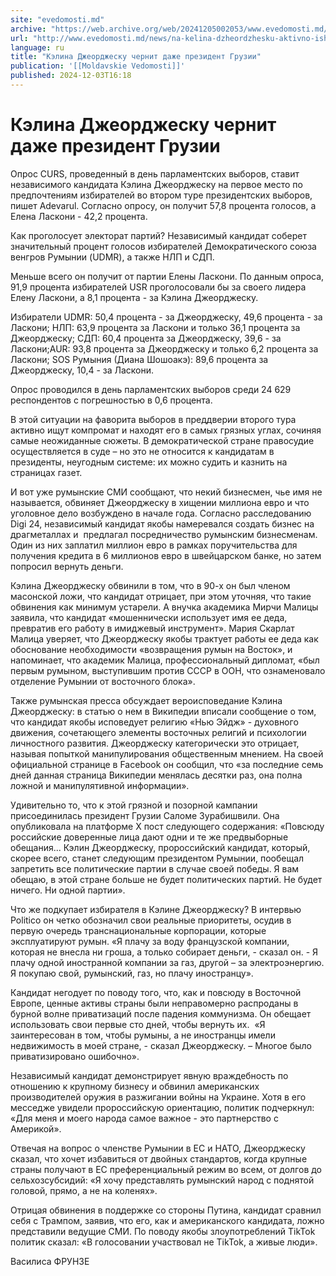 ```yaml
---
site: "evedomosti.md"
archive: "https://web.archive.org/web/20241205002053/www.evedomosti.md/news/na-kelina-dzheordzhesku-aktivno-ishut-kompromat"
url: "http://www.evedomosti.md/news/na-kelina-dzheordzhesku-aktivno-ishut-kompromat"
language: ru
title: "Кэлина Джеорджеску чернит даже президент Грузии"
publication: '[[Moldavskie Vedomosti]]'
published: 2024-12-03T16:18
---
```


# Кэлина Джеорджеску чернит даже президент Грузии

Опрос CURS, проведенный в день парламентских выборов, ставит независимого кандидата Кэлина Джеорджеску на первое место по предпочтениям избирателей во втором туре президентских выборов, пишет Adevarul. Согласно опросу, он получит 57,8 процента голосов, а Елена Ласкони - 42,2 процента.

Как проголосует электорат партий? Независимый кандидат соберет значительный процент голосов избирателей Демократического союза венгров Румынии (UDMR), а также НЛП и СДП.

Меньше всего он получит от партии Елены Ласкони. По данным опроса, 91,9 процента избирателей USR проголосовали бы за своего лидера Елену Ласкони, а 8,1 процента - за Кэлина Джеорджеску.

Избиратели UDMR: 50,4 процента - за Джеорджеску, 49,6 процента - за Ласкони; НЛП: 63,9 процента за Ласкони и только 36,1 процента за Джеорджеску; СДП: 60,4 процента за Джеорджеску, 39,6 - за Ласкони;AUR: 93,8 процента за Джеорджеску и только 6,2 процента за Ласкони; SOS Румыния (Диана Шошоакэ): 89,6 процента за Джеорджеску, 10,4 - за Ласкони.

Опрос проводился в день парламентских выборов среди 24 629 респондентов с погрешностью в 0,6 процента.

В этой ситуации на фаворита выборов в преддверии второго тура активно ищут компромат и находят его в самых грязных углах, сочиняя самые неожиданные сюжеты. В демократической стране правосудие осуществляется в суде – но это не относится к кандидатам в президенты, неугодным системе: их можно судить и казнить на страницах газет.

И вот уже румынские СМИ сообщают, что некий бизнесмен, чье имя не называется, обвиняет Джеорджеску в хищении миллиона евро и что уголовное дело возбуждено в начале года. Согласно расследованию Digi 24, независимый кандидат якобы намеревался создать бизнес на драгметаллах и  предлагал посредничество румынским бизнесменам. Один из них заплатил миллион евро в рамках поручительства для получения кредита в 6 миллионов евро в швейцарском банке, но затем попросил вернуть деньги.

Кэлина Джеорджеску обвинили в том, что в 90-х он был членом масонской ложи, что кандидат отрицает, при этом уточняя, что такие обвинения как минимум устарели. А внучка академика Мирчи Малицы заявила, что кандидат «мошеннически использует имя ее деда, превратив его работу в имиджевый инструмент». Мария Скарлат Малица уверяет, что Джеорджеску якобы трактует работы ее деда как обоснование необходимости «возвращения румын на Восток», и напоминает, что академик Малица, профессиональный дипломат, «был первым румыном, выступившим против СССР в ООН, что ознаменовало отделение Румынии от восточного блока».

Также румынская пресса обсуждает вероисповедание Кэлина Джеорджеску: в статью о нем в Википедии вписали сообщение о том, что кандидат якобы исповедует религию «Нью Эйдж» - духовного движения, сочетающего элементы восточных религий и психологии личностного развития. Джеорджеску категорически это отрицает, называя попыткой манипулирования общественным мнением. На своей официальной странице в Facebook он сообщил, что «за последние семь дней данная страница Википедии менялась десятки раз, она полна ложной и манипулятивной информации».

Удивительно то, что к этой грязной и позорной кампании присоединилась президент Грузии Саломе Зурабишвили. Она опубликовала на платформе X пост следующего содержания: «Повсюду российские доверенные лица дают одни и те же предвыборные обещания... Кэлин Джеорджеску, пророссийский кандидат, который, скорее всего, станет следующим президентом Румынии, пообещал запретить все политические партии в случае своей победы. Я вам обещаю, в этой стране больше не будет политических партий. Не будет ничего. Ни одной партии».

Что же подкупает избирателя в Кэлине Джеорджеску? В интервью Politico он четко обозначил свои реальные приоритеты, осудив в первую очередь транснациональные корпорации, которые эксплуатируют румын. «Я плачу за воду французской компании, которая не внесла ни гроша, а только собирает деньги, - сказал он. - Я плачу одной иностранной компании за газ, другой – за электроэнергию. Я покупаю свой, румынский, газ, но плачу иностранцу».

Кандидат негодует по поводу того, что, как и повсюду в Восточной Европе, ценные активы страны были неправомерно распроданы в бурной волне приватизаций после падения коммунизма. Он обещает использовать свои первые сто дней, чтобы вернуть их.  «Я заинтересован в том, чтобы румыны, а не иностранцы имели недвижимость в моей стране, - сказал Джеорджеску. – Многое было приватизировано ошибочно».

Независимый кандидат демонстрирует явную враждебность по отношению к крупному бизнесу и обвинил американских производителей оружия в разжигании войны на Украине. Хотя в его месседже увидели пророссийскую ориентацию, политик подчеркнул: «Для меня и моего народа самое важное - это партнерство с Америкой».

Отвечая на вопрос о членстве Румынии в ЕС и НАТО, Джеорджеску сказал, что хочет избавиться от двойных стандартов, когда крупные страны получают в ЕС преференциальный режим во всем, от долгов до сельхозсубсидий: «Я хочу представлять румынский народ с поднятой головой, прямо, а не на коленях».

Отрицая обвинения в поддержке со стороны Путина, кандидат сравнил себя с Трампом, заявив, что его, как и американского кандидата, ложно представили ведущие СМИ. По поводу якобы злоупотреблений TikTok политик сказал: «В голосовании участвовал не TikTok, а живые люди».

Василиса ФРУНЗЕ